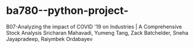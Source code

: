 # ba780--python-project-
B07-Analyzing the impact of COVID '19 on Industries | A Comprehensive Stock Analysis
Sricharan Mahavadi, Yumeng Tang, Zack Batchelder, Sneha Jayapradeep, Raiymbek Ordabayev

